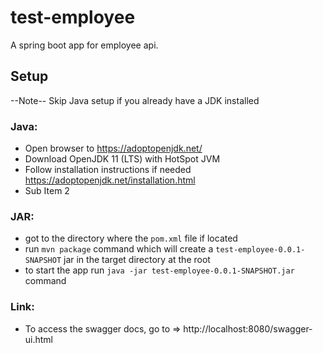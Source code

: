 # test-employee

A spring boot app for employee api.

## Setup

--Note-- Skip Java setup if you already have a JDK installed

### Java:

- Open browser to https://adoptopenjdk.net/
- Download OpenJDK 11 (LTS) with HotSpot JVM
- Follow installation instructions if needed https://adoptopenjdk.net/installation.html
- Sub Item 2

### JAR:

- got to the directory where the `pom.xml` file if located
- run ```mvn package``` command which will create a `test-employee-0.0.1-SNAPSHOT` jar in the target directory at the root
- to start the app run ```java -jar test-employee-0.0.1-SNAPSHOT.jar``` command

### Link:

- To access the swagger docs, go to =>  http://localhost:8080/swagger-ui.html
